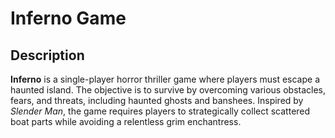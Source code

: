 # Inferno Game


## Description

**Inferno** is a single-player horror thriller game where players must escape a haunted island. The objective is to survive by overcoming various obstacles, fears, and threats, including haunted ghosts and banshees. Inspired by *Slender Man*, the game requires players to strategically collect scattered boat parts while avoiding a relentless grim enchantress.


